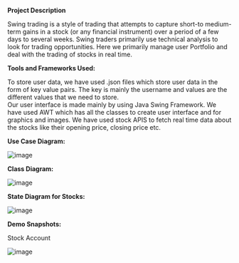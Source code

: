 **Project Description**

Swing trading is a style of trading that attempts to capture short-to medium-term gains in a stock (or any financial instrument) over a period of a few days to several weeks. Swing traders primarily use technical 
analysis to look for trading opportunities. Here we primarily manage user Portfolio and deal with the trading of stocks in real time. 

**Tools and Frameworks Used:**

To store user data, we have used .json files which store user data in the form of key value pairs. The key is mainly the username and values are the different values that we need to store.  
Our user interface is made mainly by using Java Swing Framework. 
We have used AWT which has all the classes to create user interface and for graphics and images. 
We have used stock APIS to fetch real time data about the stocks like their opening price, closing price etc.

**Use Case Diagram:**

![image](https://github.com/ujjwal2900/Stock-Trading-System/assets/65774017/db52856d-8d5a-4776-be8c-d0b87f97b1db)

**Class Diagram:**

![image](https://github.com/ujjwal2900/Stock-Trading-System/assets/65774017/a8824b28-d8cb-4213-8319-aba5a1e1524c)

**State Diagram for Stocks:**

![image](https://github.com/ujjwal2900/Stock-Trading-System/assets/65774017/945d9fd8-f346-4ed5-bd02-4e4196971980)

**Demo Snapshots:**

Stock Account

![image](https://github.com/ujjwal2900/Stock-Trading-System/assets/65774017/1bc48aa1-64ed-4e5a-87d6-0cc0f8f20dc7)


